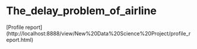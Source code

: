 # The_delay_problem_of_airline

[Profile report] (http://localhost:8888/view/New%20Data%20Science%20Project/profile_report.html)
